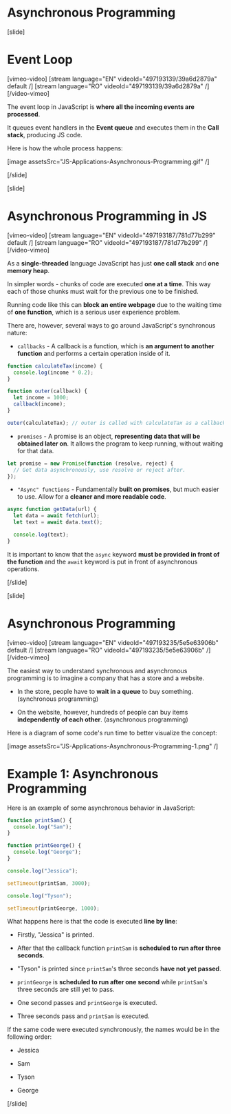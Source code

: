 # Asynchronous Programming

[slide]

# Event Loop

[vimeo-video]
[stream language="EN" videoId="497193139/39a6d2879a" default /]
[stream language="RO" videoId="497193139/39a6d2879a"  /]
[/video-vimeo]

The event loop in JavaScript is **where all the incoming events are processed**.

It queues event handlers in the **Event queue** and executes them in the **Call stack**, producing JS code.

Here is how the whole process happens:

[image assetsSrc="JS-Applications-Asynchronous-Programming.gif" /]

[/slide]

[slide]

# Asynchronous Programming in JS

[vimeo-video]
[stream language="EN" videoId="497193187/781d77b299" default /]
[stream language="RO" videoId="497193187/781d77b299"  /]
[/video-vimeo]

As a **single-threaded** language JavaScript has just **one call stack** and **one memory heap**.

In simpler words - chunks of code are executed **one at a time**. This way each of those chunks must wait for the previous one to be finished.

Running code like this can **block an entire webpage** due to the waiting time of **one function**, which is a serious user experience problem.

There are, however, several ways to go around JavaScript's synchronous nature:

- `callbacks` - A callback is a function, which is **an argument to another function** and performs a certain operation inside of it.

```js
function calculateTax(income) {
  console.log(income * 0.2);
}

function outer(callback) {
  let income = 1000;
  callback(income);
}

outer(calculateTax); // outer is called with calculateTax as a callback
```

- `promises` - A promise is an object, **representing data that will be obtained later on**. It allows the program to keep running, without waiting for that data.

```js
let promise = new Promise(function (resolve, reject) {
  // Get data asynchronously, use resolve or reject after.
});
```

- `"Async" functions` - Fundamentally **built on promises**, but much easier to use. Allow for a **cleaner and more readable code**.

```js
async function getData(url) {
  let data = await fetch(url);
  let text = await data.text();

  console.log(text);
}
```

It is important to know that the `async` keyword **must be provided in front of the function** and the `await` keyword is put in front of asynchronous operations.

[/slide]

[slide]

# Asynchronous Programming

[vimeo-video]
[stream language="EN" videoId="497193235/5e5e63906b" default /]
[stream language="RO" videoId="497193235/5e5e63906b"  /]
[/video-vimeo]

The easiest way to understand synchronous and asynchronous programming is to imagine a company that has a store and a website.

- In the store, people have to **wait in a queue** to buy something. (synchronous programming)

- On the website, however, hundreds of people can buy items **independently of each other**. (asynchronous programming)

Here is a diagram of some code's run time to better visualize the concept:

[image assetsSrc="JS-Applications-Asynchronous-Programming-1.png" /]

# Example 1: Asynchronous Programming

Here is an example of some asynchronous behavior in JavaScript:

```js live
function printSam() {
  console.log("Sam");
}

function printGeorge() {
  console.log("George");
}

console.log("Jessica");

setTimeout(printSam, 3000);

console.log("Tyson");

setTimeout(printGeorge, 1000);
```

What happens here is that the code is executed **line by line**:

- Firstly, "Jessica" is printed.

- After that the callback function `printSam` is **scheduled to run after three seconds**.

- "Tyson" is printed since `printSam`'s three seconds **have not yet passed**.

- `printGeorge` is **scheduled to run after one second** while `printSam`'s three seconds are still yet to pass.

- One second passes and `printGeorge` is executed.

- Three seconds pass and `printSam` is executed.

If the same code were executed synchronously, the names would be in the following order:

- Jessica

- Sam

- Tyson

- George

[/slide]
